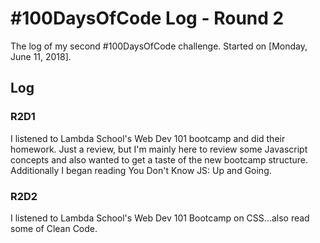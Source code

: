 # #100DaysOfCode Log - Round 2

The log of my second #100DaysOfCode challenge. Started on [Monday, June 11, 2018].

## Log

### R2D1 
I listened to Lambda School's Web Dev 101 bootcamp and did their homework. Just a review, but I'm mainly here to review some Javascript concepts and also wanted to get a taste of the new bootcamp structure. Additionally I began reading You Don't Know JS: Up and Going.

### R2D2
I listened to Lambda School's Web Dev 101 Bootcamp on CSS...also read some of Clean Code.
